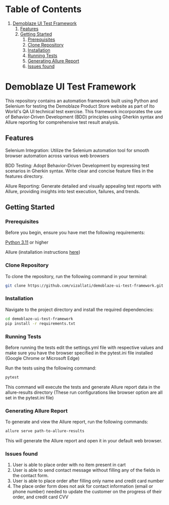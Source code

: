 # Table of Contents

1. [Demoblaze UI Test Framework](#demoblaze-ui-test-framework)
   1. [Features](#features)
   2. [Getting Started](#getting-started)
      1. [Prerequisites](#prerequisites)
      2. [Clone Repository](#clone-repository)
      3. [Installation](#installation)
      4. [Running Tests](#running-tests)
      5. [Generating Allure Report](#generating-allure-report)
      6. [Issues found](#issues-found)
      
# Demoblaze UI Test Framework

This repository contains an automation framework built using Python and Selenium for testing the Demoblaze Product Store website as part of Ito World's QA UI technical test exercise. This framework incorporates the use of Behavior-Driven Development (BDD) principles using Gherkin syntax and Allure reporting for comprehensive test result analysis.

## Features

Selenium Integration: Utilize the Selenium automation tool for smooth browser automation across various web browsers

BDD Testing: Adopt Behavior-Driven Development by expressing test scenarios in Gherkin syntax. Write clear and concise feature files in the features directory.

Allure Reporting: Generate detailed and visually appealing test reports with Allure, providing insights into test execution, failures, and trends.

## Getting Started
### Prerequisites
Before you begin, ensure you have met the following requirements:

[Python 3.11](https://www.python.org/downloads/release/python-3110/) or higher

Allure (installation instructions [here](https://allurereport.org/docs/gettingstarted-installation/))
### Clone Repository
To clone the repository, run the following command in your terminal:


```bash
git clone https://github.com/vizallati/demoblaze-ui-test-framework.git
```
### Installation
Navigate to the project directory and install the required dependencies:

```bash
cd demoblaze-ui-test-framework
pip install -r requirements.txt
```
### Running Tests
Before running the tests edit the settings.yml file with respective values and make sure you have the browser specified in the pytest.ini file installed (Google Chrome or Microsoft Edge)

Run the tests using the following command:

```bash
pytest
```
This command will execute the tests and generate Allure report data in the allure-results directory (These run configurations like browser option are all set in the pytest.ini file)

### Generating Allure Report
To generate and view the Allure report, run the following commands:

```bash
allure serve path-to-allure-results
```
This will generate the Allure report and open it in your default web browser.

### Issues found
1. User is able to place order with no item present in cart
2. User is able to send contact message without filling any of the fields in the contact form.
3. User is able to place order after filling only name and credit card number
4. The place order form does not ask for contact information (email or phone number) needed to update the customer on the progress of their order, and credit card CVV
